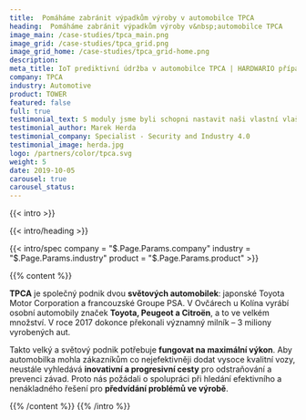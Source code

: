 ```yaml
---
title:  Pomáháme zabránit výpadkům výroby v automobilce TPCA
heading:  Pomáháme zabránit výpadkům výroby v&nbsp;automobilce TPCA
image_main: /case-studies/tpca_main.png
image_grid: /case-studies/tpca_grid.png
image_grid_home: /case-studies/tpca_grid-home.png
description:
meta_title: IoT prediktivní údržba v automobilce TPCA | HARDWARIO případová studie
company: TPCA
industry: Automotive
product: TOWER
featured: false
full: true
testimonial_text: S moduly jsme byli schopni nastavit naši vlastní vlaštovku Průmyslu 4.0 už za pár dní. A ušetřilo nám to čas i peníze.
testimonial_author: Marek Herda
testimonial_company: Specialist - Security and Industry 4.0
testimonial_image: herda.jpg
logo: /partners/color/tpca.svg
weight: 5
date: 2019-10-05
carousel: true
carousel_status: 
---
```


{{< intro >}}

{{< intro/heading >}}

{{< intro/spec company = "$.Page.Params.company" industry = "$.Page.Params.industry" product = "$.Page.Params.product" >}}

{{% content %}}

**TPCA** je společný podnik dvou **světových automobilek**: japonské Toyota Motor Corporation a francouzské Groupe PSA. V Ovčárech u Kolína vyrábí osobní automobily značek **Toyota, Peugeot a Citroën**, a to ve velkém množství. V roce 2017 dokonce překonali významný milník – 3 miliony vyrobených aut.

Takto velký a světový podnik potřebuje **fungovat na maximální výkon**. Aby automobilka mohla zákazníkům co nejefektivněji dodat vysoce kvalitní vozy, neustále vyhledává **inovativní a progresivní cesty** pro odstraňování a prevenci závad. Proto nás požádali o spolupráci při hledání efektivního a nenákladného řešení pro **předvídání problémů ve výrobě**.

{{% /content %}}
{{% /intro %}}
